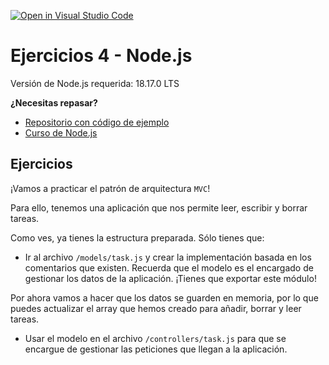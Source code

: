 [![Open in Visual Studio Code](https://classroom.github.com/assets/open-in-vscode-718a45dd9cf7e7f842a935f5ebbe5719a5e09af4491e668f4dbf3b35d5cca122.svg)](https://classroom.github.com/online_ide?assignment_repo_id=11669180&assignment_repo_type=AssignmentRepo)
# Ejercicios 4 - Node.js

Versión de Node.js requerida: 18.17.0 LTS

**¿Necesitas repasar?**

- [Repositorio con código de ejemplo](https://github.com/midudev/curso-node-js)
- [Curso de Node.js](https://midu.link/node)

## Ejercicios

¡Vamos a practicar el patrón de arquitectura `MVC`!

Para ello, tenemos una aplicación que nos permite leer, escribir y borrar tareas.

Como ves, ya tienes la estructura preparada. Sólo tienes que:

- Ir al archivo `/models/task.js` y crear la implementación basada en los comentarios que existen. Recuerda que el modelo es el encargado de gestionar los datos de la aplicación. ¡Tienes que exportar este módulo!

Por ahora vamos a hacer que los datos se guarden en memoria, por lo que puedes actualizar el array que hemos creado para añadir, borrar y leer tareas.

- Usar el modelo en el archivo `/controllers/task.js` para que se encargue de gestionar las peticiones que llegan a la aplicación.

